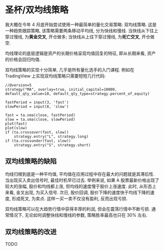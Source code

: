 # 圣杯/双均线策略

我大概在今年 4 月底开始尝试使用一种最简单的量化交易策略: 双均线策略. 这是一种趋势跟踪策略, 该策略需要两条移动平均线, 分为快线和慢线. 当快线从下往上穿过慢线, 为**黄金交叉**, 开仓做多; 当快线从上往下穿过慢线, 为**死亡交叉**, 开仓做空.

均线理论的底层逻辑是资产的长期价格呈现均值回复的特征, 即从长期来看, 资产的价格会回归均值.

双均线策略的实现十分简单, 几乎是所有量化选手的入门课程. 例如在 TradingView 上实现双均线策略只需要短短几行代码:

```
//@version=5
strategy("MA", overlay=true, initial_capital=10000, default_qty_value=10, default_qty_type=strategy.percent_of_equity)

fastPeriod = input(3, 'fast')
slowPeriod = input(8, 'slow')

fast = ta.sma(close, fastPeriod)
slow = ta.sma(close, slowPeriod)
plot(fast)
plot(slow)
if (ta.crossover(fast, slow))
    strategy.entry("L", strategy.long)
if (ta.crossunder(fast, slow))
    strategy.entry("S", strategy.short)
```

## 双均线策略的缺陷

均线归根到底是一种平均值, 平均值在应用过程中存在最大的问题就是其滞后性. 当出现买入卖出信号时, 最佳时机早已过去. 举例来说, 如果 A 股票最新价格出现了较大的涨幅, 股价和均线都上涨, 但均线的速度慢于股价上涨速度. 此时, 从形态上来看, 金叉出现, 为买入信号. 次日, 股价回调, 股价下降的速度快于均线下降的速度, 形成死叉, 为卖点. 这样一买一卖不仅没有盈利, 反而出现亏损.

双均线策略可以在大趋势行情中获得丰厚的利润, 但会在震荡行情中不断亏损. 通常情况下, 无论如何调整快线和慢线的参数, 策略胜率最高也只在 30% 左右.

## 双均线策略的改进

TODO
